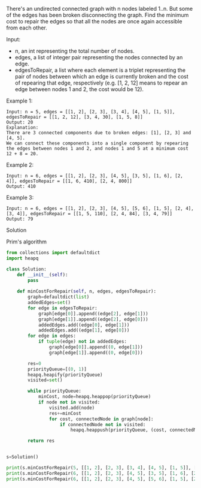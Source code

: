There's an undirected connected graph with n nodes labeled 1..n. But some of the edges has been broken disconnecting the graph. Find the minimum cost to repair the edges so that all the nodes are once again accessible from each other.

Input:

- n, an int representing the total number of nodes.
- edges, a list of integer pair representing the nodes connected by an edge.
- edgesToRepair, a list where each element is a triplet representing the pair of nodes between which an edge is currently broken and the cost of repearing that edge, respectively (e.g. [1, 2, 12] means to repear an edge between nodes 1 and 2, the cost would be 12).

Example 1:
```
Input: n = 5, edges = [[1, 2], [2, 3], [3, 4], [4, 5], [1, 5]], edgesToRepair = [[1, 2, 12], [3, 4, 30], [1, 5, 8]]
Output: 20
Explanation:
There are 3 connected components due to broken edges: [1], [2, 3] and [4, 5].
We can connect these components into a single component by repearing the edges between nodes 1 and 2, and nodes 1 and 5 at a minimum cost 12 + 8 = 20.
```

Example 2:
```
Input: n = 6, edges = [[1, 2], [2, 3], [4, 5], [3, 5], [1, 6], [2, 4]], edgesToRepair = [[1, 6, 410], [2, 4, 800]]
Output: 410
```
Example 3:
```
Input: n = 6, edges = [[1, 2], [2, 3], [4, 5], [5, 6], [1, 5], [2, 4], [3, 4]], edgesToRepair = [[1, 5, 110], [2, 4, 84], [3, 4, 79]]
Output: 79
```


Solution 

Prim's algorithm
```python
from collections import defaultdict
import heapq

class Solution:
    def __init__(self):
        pass
    
    def minCostForRepair(self, n, edges, edgesToRepair):
        graph=defaultdict(list)
        addedEdges=set()
        for edge in edgesToRepair:
            graph[edge[0]].append((edge[2], edge[1]))
            graph[edge[1]].append((edge[2], edge[0]))
            addedEdges.add((edge[0], edge[1]))
            addedEdges.add((edge[1], edge[0]))
        for edge in edges:
            if tuple(edge) not in addedEdges:
                graph[edge[0]].append((0, edge[1]))
                graph[edge[1]].append((0, edge[0]))

        res=0
        priorityQueue=[(0, 1)]
        heapq.heapify(priorityQueue)
        visited=set()

        while priorityQueue:
            minCost, node=heapq.heappop(priorityQueue)
            if node not in visited:
                visited.add(node)
                res+=minCost
                for cost, connectedNode in graph[node]:
                    if connectedNode not in visited:
                        heapq.heappush(priorityQueue, (cost, connectedNode))

        return res


s=Solution()

print(s.minCostForRepair(5, [[1, 2], [2, 3], [3, 4], [4, 5], [1, 5]], [[1, 2, 12], [3, 4, 30], [1, 5, 8]]))
print(s.minCostForRepair(6, [[1, 2], [2, 3], [4, 5], [3, 5], [1, 6], [2, 4]], [[1, 6, 410], [2, 4, 800]]))
print(s.minCostForRepair(6, [[1, 2], [2, 3], [4, 5], [5, 6], [1, 5], [2, 4], [3, 4]], [[1, 5, 110], [2, 4, 84], [3, 4, 79]]))
```
